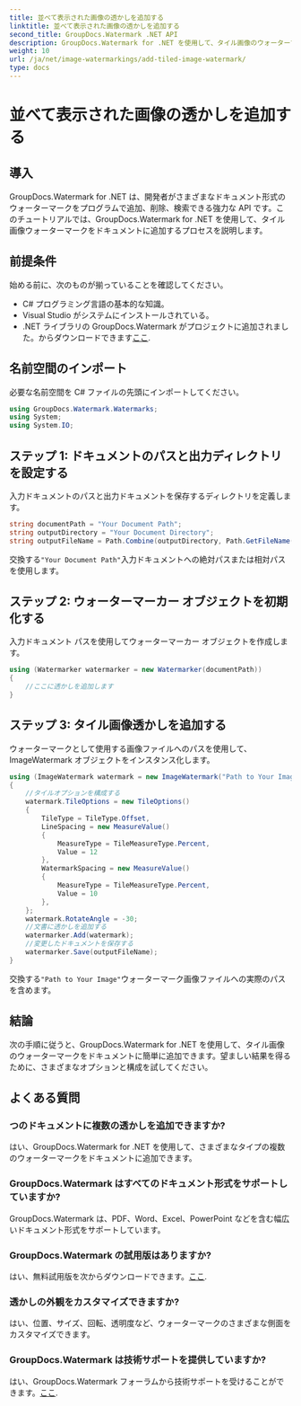 ```yaml
---
title: 並べて表示された画像の透かしを追加する
linktitle: 並べて表示された画像の透かしを追加する
second_title: GroupDocs.Watermark .NET API
description: GroupDocs.Watermark for .NET を使用して、タイル画像のウォーターマークをドキュメントに追加する方法を学びます。簡単、効率的、カスタマイズ可能。
weight: 10
url: /ja/net/image-watermarkings/add-tiled-image-watermark/
type: docs
---
```

# 並べて表示された画像の透かしを追加する

## 導入
GroupDocs.Watermark for .NET は、開発者がさまざまなドキュメント形式のウォーターマークをプログラムで追加、削除、検索できる強力な API です。このチュートリアルでは、GroupDocs.Watermark for .NET を使用して、タイル画像ウォーターマークをドキュメントに追加するプロセスを説明します。
## 前提条件
始める前に、次のものが揃っていることを確認してください。
- C# プログラミング言語の基本的な知識。
- Visual Studio がシステムにインストールされている。
- .NET ライブラリの GroupDocs.Watermark がプロジェクトに追加されました。からダウンロードできます[ここ](https://releases.groupdocs.com/Watermark/net/).

## 名前空間のインポート
必要な名前空間を C# ファイルの先頭にインポートしてください。
```csharp
using GroupDocs.Watermark.Watermarks;
using System;
using System.IO;
```
## ステップ 1: ドキュメントのパスと出力ディレクトリを設定する
入力ドキュメントのパスと出力ドキュメントを保存するディレクトリを定義します。
```csharp
string documentPath = "Your Document Path";
string outputDirectory = "Your Document Directory";
string outputFileName = Path.Combine(outputDirectory, Path.GetFileName(documentPath));
```
交換する`"Your Document Path"`入力ドキュメントへの絶対パスまたは相対パスを使用します。
## ステップ 2: ウォーターマーカー オブジェクトを初期化する
入力ドキュメント パスを使用してウォーターマーカー オブジェクトを作成します。
```csharp
using (Watermarker watermarker = new Watermarker(documentPath))
{
    //ここに透かしを追加します
}
```
## ステップ 3: タイル画像透かしを追加する
ウォーターマークとして使用する画像ファイルへのパスを使用して、ImageWatermark オブジェクトをインスタンス化します。
```csharp
using (ImageWatermark watermark = new ImageWatermark("Path to Your Image"))
{
    //タイルオプションを構成する
    watermark.TileOptions = new TileOptions()
    {
        TileType = TileType.Offset,
        LineSpacing = new MeasureValue()
        {
            MeasureType = TileMeasureType.Percent,
            Value = 12
        },
        WatermarkSpacing = new MeasureValue()
        {
            MeasureType = TileMeasureType.Percent,
            Value = 10
        },
    };
    watermark.RotateAngle = -30;
    //文書に透かしを追加する
    watermarker.Add(watermark);
    //変更したドキュメントを保存する
    watermarker.Save(outputFileName);
}
```
交換する`"Path to Your Image"`ウォーターマーク画像ファイルへの実際のパスを含めます。

## 結論
次の手順に従うと、GroupDocs.Watermark for .NET を使用して、タイル画像のウォーターマークをドキュメントに簡単に追加できます。望ましい結果を得るために、さまざまなオプションと構成を試してください。
## よくある質問
### つのドキュメントに複数の透かしを追加できますか?
はい、GroupDocs.Watermark for .NET を使用して、さまざまなタイプの複数のウォーターマークをドキュメントに追加できます。
### GroupDocs.Watermark はすべてのドキュメント形式をサポートしていますか?
GroupDocs.Watermark は、PDF、Word、Excel、PowerPoint などを含む幅広いドキュメント形式をサポートしています。
### GroupDocs.Watermark の試用版はありますか?
はい、無料試用版を次からダウンロードできます。[ここ](https://releases.groupdocs.com/).
### 透かしの外観をカスタマイズできますか?
はい、位置、サイズ、回転、透明度など、ウォーターマークのさまざまな側面をカスタマイズできます。
### GroupDocs.Watermark は技術サポートを提供していますか?
はい、GroupDocs.Watermark フォーラムから技術サポートを受けることができます。[ここ](https://forum.groupdocs.com/c/watermark/19).